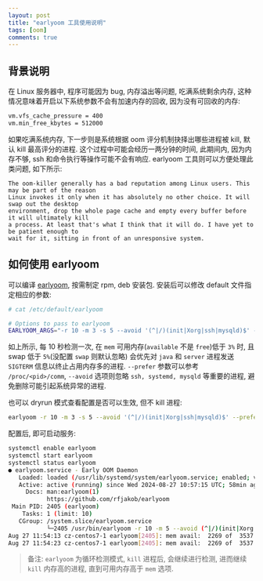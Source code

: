 ```yaml
---
layout: post
title: "earlyoom 工具使用说明"
tags: [oom]
comments: true
---
```


## 背景说明

在 Linux 服务器中, 程序可能因为 bug, 内存溢出等问题, 吃满系统剩余内存, 这种情况意味着开启以下系统参数不会有加速内存的回收, 因为没有可回收的内存:
```bash
vm.vfs_cache_pressure = 400
vm.min_free_kbytes = 512000
```

如果吃满系统内存, 下一步则是系统根据 oom 评分机制抉择出哪些进程被 kill, 默认 kill 最高评分的进程. 这个过程中可能会经历一两分钟的时间, 此期间内, 因为内存不够, ssh 和命令执行等操作可能不会有响应. earlyoom 工具则可以方便处理此类问题, 如下所示:
```
The oom-killer generally has a bad reputation among Linux users. This may be part of the reason 
Linux invokes it only when it has absolutely no other choice. It will swap out the desktop 
environment, drop the whole page cache and empty every buffer before it will ultimately kill 
a process. At least that's what I think that it will do. I have yet to be patient enough to 
wait for it, sitting in front of an unresponsive system.
```

## 如何使用 earlyoom

可以编译 [earlyoom](https://github.com/rfjakob/earlyoom), 按需制定 rpm, deb 安装包. 安装后可以修改 default 文件指定相应的参数:
```bash
# cat /etc/default/earlyoom

# Options to pass to earlyoom
EARLYOOM_ARGS="-r 10 -m 3 -s 5 --avoid '(^|/)(init|Xorg|ssh|mysqld)$' --prefer '(^|/)(java|server)$'"
```

如上所示, 每 10 秒检测一次, 在 `mem` 可用内存(`available` 不是 `free`)低于 `3%` 时, 且 swap 低于 `5%`(没配置 `swap` 则默认忽略) 会优先对 `java` 和 `server` 进程发送 `SIGTERM` 信息以终止占用内存多的进程. `--prefer` 参数可以参考 `/proc/<pid>/comm`, `--avoid` 选项则忽略 `ssh, systemd, mysqld` 等重要的进程, 避免删除可能引起系统异常的进程.

也可以 dryrun 模式查看配置是否可以生效, 但不 kill 进程:
```bash
earlyoom -r 10 -m 3 -s 5 --avoid '(^|/)(init|Xorg|ssh|mysqld)$' --prefer '(^|/)(java|server)$' --dryrun
```

配置后, 即可启动服务:
```bash
systemctl enable earlyoom
systemctl start earlyoom
systemctl status earlyoom
● earlyoom.service - Early OOM Daemon
   Loaded: loaded (/usr/lib/systemd/system/earlyoom.service; enabled; vendor preset: disabled)
   Active: active (running) since Wed 2024-08-27 10:57:15 UTC; 58min ago
     Docs: man:earlyoom(1)
           https://github.com/rfjakob/earlyoom
 Main PID: 2405 (earlyoom)
    Tasks: 1 (limit: 10)
   CGroup: /system.slice/earlyoom.service
           └─2405 /usr/bin/earlyoom -r 10 -m 5 --avoid (^|/)(init|Xorg|ssh|mysqld)$ --prefer (^|/)(java|authelia)$
Aug 27 11:54:13 cz-centos7-1 earlyoom[2405]: mem avail:  2269 of  3537 MiB (64.16%), swap free:    0 of    0 MiB ( 0.00%), anon:   247 MiB ( 7.01%)
Aug 27 11:54:23 cz-centos7-1 earlyoom[2405]: mem avail:  2269 of  3537 MiB (64.16%), swap free:    0 of    0 MiB ( 0.00%), anon:   248 MiB ( 7.02%)
```

> 备注: `earlyoom` 为循环检测模式, `kill` 进程后, 会继续进行检测, 进而继续 `kill` 内存高的进程, 直到可用内存高于 `mem` 选项.
